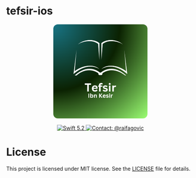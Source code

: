 # tefsir-ios

<p align="center">
  <img width="50%" style="border-radius: 12px;" src="logo.png" alt="Logo">
</p>

<p align="center">
  <a href="#">
    <img src="https://img.shields.io/badge/Swift-5.2-orange.svg" alt="Swift 5.2">
  </a>
  <a href="https://twitter.com/raifagovic">
    <img src="https://img.shields.io/badge/Contact-@raifagovic-%231DA1F2.svg" alt="Contact: @raifagovic">
  </a>
</p>

# License

This project is licensed under MIT license. See the [LICENSE](LICENSE) file for details.
